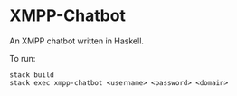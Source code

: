 # XMPP-Chatbot
An XMPP chatbot written in Haskell.

To run:
```
stack build
stack exec xmpp-chatbot <username> <password> <domain>
```
